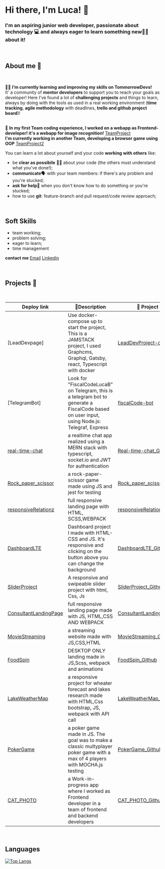 # Hi there, I'm Luca! 👋

### I'm an aspiring junior web developer, passionate about technology :computer: and always eager to learn something new:student: about it! 
<br>

## About me :boy:
<br>

:man_teacher: **I’m currently learning and improving my skills on TommorrowDevs!**<br>
It' a community of **mentor developers** to support you to reach your goals as developer! Here I've found a lot of **challenging projects** and things to learn, always by doing with the tools as used in a real working environment (**time tracking**, **agile methodology** with deadlines, **trello and github project board**)!
<br>
<br>

:briefcase: **In my first Team coding experience, I worked on a webapp as Frontend-developer! it's a webapp for image recognition!** [TeamProject](https://github.com/isabel-lombardi/fe_cat_photo)
<br> 
**I'm currently working in another Team, developing a browser game using OOP** [TeamProject2](https://github.com/browser-game-team2/browser-game-fe/tree/dev)

You can learn a lot about yourself and your code **working with others** like:
- be **clear as possibile**	:policeman: about your code (the others must understand what you've done!);
- **communicate**:speaking_head: with your team members: if there's any problem and you're stucked;
- **ask for help**:pray: when you don't know how to do something or you're stucked;
- how to use **git**: feature-branch and pull request/code review approach;

<br>

## Soft Skills
- team working;
- problem solving;
- eager to learn;
- time management

**contact me** 
<a href="mailto:luca.bertoldi89@gmail.com">Email</a> 
<a href="www.linkedin.com/in/lucabertoldi89">Linkedin</a>

<br>

## Projects :floppy_disk:
<br>

|Deploy link|:page_facing_up:Description|:floppy_disk: Project code|
|---|---|---|
|[LeadDevpage]| Use docker-compose up to start the project, This is a JAMSTACK project, I used Graphcms, Graphql, Gatsby, react, Typescript with docker| [LeadDevProject-code](https://github.com/LucaBert89/lead-dev-codechallenge/tree/dev-project/solutions/LucaBertoldi)|
|[TelegramBot]| Look for "FiscalCodeLucaB" on Telegram, this is a telegram bot to generate a FiscalCode based on user input, using Node.js: Telegraf, Express| [fiscalCode-bot](https://github.com/LucaBert89/fiscal-code-generator-bot)|
|[real-time-chat](https://real-chat-app-l.herokuapp.com/)| a realtime chat app realized using a MERN stack with typescript, socket.io and JWT for authentication |[Real-time-chat_Github](https://github.com/LucaBert89/nodejs-real-time-chat)|
|[Rock_paper_scissor](https://rock-paper-scissor-battle.netlify.app/)| a rock-paper-scissor game made using JS and jest for testing |[Rock_paper_scissor_Github](https://github.com/LucaBert89/Rock-paper-scissor-game)|
|[responsiveRelationz](https://helpmyrelationz.netlify.app/)| full responsive landing page with HTML, SCSS,WEBPACK|[responsiveRelationz_Github](https://github.com/LucaBert89/RESPONSIVE-WEBSITE-RELATIONZ)|
|[DashboardLTE](https://dashboard-changetheme.netlify.app/)| Dashboard project I made with HTML-CSS and JS. It's responsive and clicking on the button above you can change the background|[DashboardLTE_Github](https://github.com/LucaBert89/DASHBOARD-LTE)|
|[SliderProject](https://tomorrowslider-project.netlify.app/)| A responsive and swipeable slider project with html, Css, Js|[SliderProject_Github](https://github.com/LucaBert89/slider-project)|
|[ConsultantLandingPage](https://dreammaker-consultant.netlify.app/)| full responsive landing page made with JS, HTML,CSS AND WEBPACK|[ConsultantLandingPage_Github](https://github.com/LucaBert89/consultant-landing-page)|
|[MovieStreaming](https://shortmovies-streaming.netlify.app/)| a streaming website made with JS,CSS,HTML| [MovieStreaming_Github](https://github.com/LucaBert89/shortmovies-streaming)|
|[FoodSpin](https://food-spin.netlify.app/)| DESKTOP ONLY landing made in JS,Scss, webpack and animations|[FoodSpin_Github](https://github.com/LucaBert89/Food-spin)|
|[LakeWeatherMap](https://lakeweathermap.netlify.app/)| a responsive project for wheater forecast and lakes research made with HTML,Css bootstrap, JS, webpack with API call|[LakeWeatherMap_Github](https://github.com/LucaBert89/LAKE-WEATHER-MAP)|
|[PokerGame](https://classicpokergame.netlify.app/)| a poker game made in JS. The goal was to make a classic multyplayer poker game with a max of 4 players with MOCHA.js testing|[PokerGame_Github](https://github.com/LucaBert89/pokerGame)|
|[CAT_PHOTO](https://cat-photo.netlify.app/)| a Work-in-progress app where I worked as Frontend developer in a team of frontend and backend developers |[CAT_PHOTO_Github](https://github.com/isabel-lombardi/fe_cat_photo)|
<br>

## Languages

[![Top Langs](https://github-readme-stats.vercel.app/api/top-langs/?username=LucaBert89&theme=dark)](https://github.com/LucaBert89/github-readme-stats)

